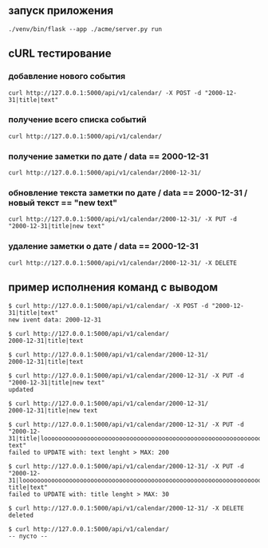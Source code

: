 ## запуск приложения

```
./venv/bin/flask --app ./acme/server.py run
```


## cURL тестирование

### добавление нового события
```
curl http://127.0.0.1:5000/api/v1/calendar/ -X POST -d "2000-12-31|title|text"
```

### получение всего списка событий
```
curl http://127.0.0.1:5000/api/v1/calendar/
```

### получение заметки по дате / data == 2000-12-31
```
curl http://127.0.0.1:5000/api/v1/calendar/2000-12-31/
```

### обновление текста заметки по дате / data == 2000-12-31 /  новый текст == "new text"
```
curl http://127.0.0.1:5000/api/v1/calendar/2000-12-31/ -X PUT -d "2000-12-31|title|new text"
```

### удаление заметки о дате / data == 2000-12-31
```
curl http://127.0.0.1:5000/api/v1/calendar/2000-12-31/ -X DELETE
```


## пример исполнения команд с выводом

```
$ curl http://127.0.0.1:5000/api/v1/calendar/ -X POST -d "2000-12-31|title|text"
new ivent data: 2000-12-31

$ curl http://127.0.0.1:5000/api/v1/calendar/
2000-12-31|title|text

$ curl http://127.0.0.1:5000/api/v1/calendar/2000-12-31/
2000-12-31|title|text

$ curl http://127.0.0.1:5000/api/v1/calendar/2000-12-31/ -X PUT -d "2000-12-31|title|new text"
updated

$ curl http://127.0.0.1:5000/api/v1/calendar/2000-12-31/
2000-12-31|title|new text

$ curl http://127.0.0.1:5000/api/v1/calendar/2000-12-31/ -X PUT -d "2000-12-31|title|loooooooooooooooooooooooooooooooooooooooooooooooooooooooooooooooooooooooooooooooooooooooooooooooooooooooooooooooooooooooooooooooooooooooooooooooooooooooooooooooooooooooooooooooooooooooooooooooooooooooooooooooooooooooooooooooooooooooooooooooooooooooooooooooooooooooooooooooooooooooooooooooooooooooooooooooooooooooooooooooooooooooooooooooooooong text"
failed to UPDATE with: text lenght > MAX: 200

$ curl http://127.0.0.1:5000/api/v1/calendar/2000-12-31/ -X PUT -d "2000-12-31|loooooooooooooooooooooooooooooooooooooooooooooooooooooooooooooooooooooooooooooooooooong title|text"
failed to UPDATE with: title lenght > MAX: 30

$ curl http://127.0.0.1:5000/api/v1/calendar/2000-12-31/ -X DELETE
deleted

$ curl http://127.0.0.1:5000/api/v1/calendar/
-- пусто --
```

